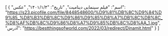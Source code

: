 [
  {
    "اسم": "فیلم سینمایی دینامیت",
    "تاریخ": "۱۴۰۱/۱/۴",
    "عکس": "https://s23.picofile.com/file/8448548600/%D9%81%DB%8C%D9%84%D9%85_%D8%B3%DB%8C%D9%86%D9%85%D8%A7%DB%8C%DB%8C_%D8%AF%DB%8C%D9%86%D8%A7%D9%85%DB%8C%D8%AA_1.jpg",
    "آدرس": "https://bestthingsofworld.com/2022/03/redirect/Dinamit.html"
  }
]
